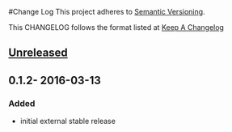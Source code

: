 #Change Log
This project adheres to [Semantic Versioning](http://semver.org/).

This CHANGELOG follows the format listed at [Keep A Changelog](http://keepachangelog.com/)

## [Unreleased][unreleased]

## 0.1.2- 2016-03-13

### Added
- initial external stable release

[unreleased]: https://github.com/yieldbot/ybsensu/compare/0.1.0....HEAD

